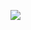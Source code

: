 ![](https://duaf10sptobie.cloudfront.net/wp-content/uploads/2020/06/Future-of-Pawan-Kalyans-Film-Becomes-Uncertain.jpg)
